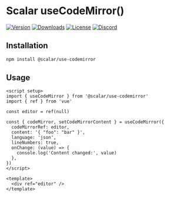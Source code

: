# Scalar useCodeMirror()

[![Version](https://img.shields.io/npm/v/%40scalar/use-codemirror)](https://www.npmjs.com/package/@scalar/use-codemirror)
[![Downloads](https://img.shields.io/npm/dm/%40scalar/use-codemirror)](https://www.npmjs.com/package/@scalar/use-codemirror)
[![License](https://img.shields.io/npm/l/%40scalar%2Fuse-codemirror)](https://www.npmjs.com/package/@scalar/use-codemirror)
[![Discord](https://img.shields.io/discord/1135330207960678410?style=flat&color=5865F2)](https://discord.gg/scalar)

## Installation

```bash
npm install @scalar/use-codemirror
```

## Usage

```vue
<script setup>
import { useCodeMirror } from '@scalar/use-codemirror'
import { ref } from 'vue'

const editor = ref(null)

const { codeMirror, setCodeMirrorContent } = useCodeMirror({
  codeMirrorRef: editor,
  content: '{ "foo": "bar" }',
  language: 'json',
  lineNumbers: true,
  onChange: (value) => {
    console.log('Content changed:', value)
  },
})
</script>

<template>
  <div ref="editor" />
</template>
```
